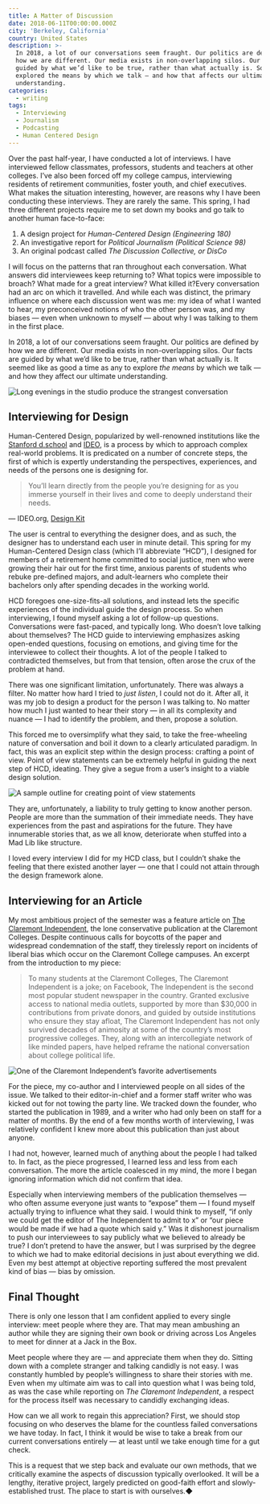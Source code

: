 ```yaml
---
title: A Matter of Discussion
date: 2018-06-11T00:00:00.000Z
city: 'Berkeley, California'
country: United States
description: >-
  In 2018, a lot of our conversations seem fraught. Our politics are defined by
  how we are different. Our media exists in non-overlapping silos. Our facts are
  guided by what we’d like to be true, rather than what actually is. So I
  explored the means by which we talk — and how that affects our ultimate
  understanding.
categories:
  - writing
tags:
  - Interviewing
  - Journalism
  - Podcasting
  - Human Centered Design
---
```

Over the past half-year, I have conducted a lot of interviews. I have interviewed fellow classmates, professors, students and teachers at other colleges. I’ve also been forced off my college campus, interviewing residents of retirement communities, foster youth, and chief executives. What makes the situation interesting, however, are reasons why I have been conducting these interviews. They are rarely the same. This spring, I had three different projects require me to set down my books and go talk to another human face-to-face:

1. A design project for _Human-Centered Design (Engineering 180)_
2. An investigative report for _Political Journalism (Political Science 98)_
3. An original podcast called _The Discussion Collective, or DisCo_

I will focus on the patterns that ran throughout each conversation. What answers did interviewees keep returning to? What topics were impossible to broach? What made for a great interview? What killed it?Every conversation had an arc on which it travelled. And while each was distinct, the primary influence on where each discussion went was me: my idea of what I wanted to hear, my preconceived notions of who the other person was, and my biases — even when unknown to myself — about why I was talking to them in the first place.

In 2018, a lot of our conversations seem fraught. Our politics are defined by how we are different. Our media exists in non-overlapping silos. Our facts are guided by what we’d like to be true, rather than what actually is. It seemed like as good a time as any to explore _the means_ by which we talk — and how they affect our ultimate understanding.

![Long evenings in the studio produce the strangest conversation](/static/elisully.jpg "Long evenings in the studio produce the strangest conversation")

## Interviewing for Design

Human-Centered Design, popularized by well-renowned institutions like the [Stanford d.school](https://dschool.stanford.edu) and [IDEO](https://www.ideo.com), is a process by which to approach complex real-world problems. It is predicated on a number of concrete steps, the first of which is expertly understanding the perspectives, experiences, and needs of the persons one is designing for.

> You’ll learn directly from the people you’re designing for as you immerse yourself in their lives and come to deeply understand their needs.

— IDEO.org, [Design Kit](http://www.designkit.org/human-centered-design)

The user is central to everything the designer does, and as such, the designer has to understand each user in minute detail. This spring for my Human-Centered Design class (which I’ll abbreviate “HCD”), I designed for members of a retirement home committed to social justice, men who were growing their hair out for the first time, anxious parents of students who rebuke pre-defined majors, and adult-learners who complete their bachelors only after spending decades in the working world.

HCD foregoes one-size-fits-all solutions, and instead lets the specific experiences of the individual guide the design process. So when interviewing, I found myself asking a lot of follow-up questions. Conversations were fast-paced, and typically long. Who doesn’t love talking about themselves? The HCD guide to interviewing emphasizes asking open-ended questions, focusing on emotions, and giving time for the interviewee to collect their thoughts. A lot of the people I talked to contradicted themselves, but from that tension, often arose the crux of the problem at hand.

There was one significant limitation, unfortunately. There was always a filter. No matter how hard I tried to _just listen_, I could not do it. After all, it was my job to design a product for the person I was talking to. No matter how much I just wanted to hear their story — in all its complexity and nuance — I had to identify the problem, and then, propose a solution.

This forced me to oversimplify what they said, to take the free-wheeling nature of conversation and boil it down to a clearly articulated paradigm. In fact, this was an explicit step within the design process: crafting a point of view. Point of view statements can be extremely helpful in guiding the next step of HCD, ideating. They give a segue from a user’s insight to a viable design solution.

![A sample outline for creating point of view statements](/static/users.png "A sample outline for creating point of view statements")

They are, unfortunately, a liability to truly getting to know another person. People are more than the summation of their immediate needs. They have experiences from the past and aspirations for the future. They have innumerable stories that, as we all know, deteriorate when stuffed into a Mad Lib like structure.

I loved every interview I did for my HCD class, but I couldn’t shake the feeling that there existed another layer — one that I could not attain through the design framework alone.

## Interviewing for an Article

My most ambitious project of the semester was a feature article on [The Claremont Independent](https://claremontindependent.com), the lone conservative publication at the Claremont Colleges. Despite continuous calls for boycotts of the paper and widespread condemnation of the staff, they tirelessly report on incidents of liberal bias which occur on the Claremont College campuses. An excerpt from the introduction to my piece:

> To many students at the Claremont Colleges, The Claremont Independent is a joke; on Facebook, The Independent is the second most popular student newspaper in the country. Granted exclusive access to national media outlets, supported by more than $30,000 in contributions from private donors, and guided by outside institutions who ensure they stay afloat, The Claremont Independent has not only survived decades of animosity at some of the country’s most progressive colleges. They, along with an intercollegiate network of like minded papers, have helped reframe the national conversation about college political life.

![One of the Claremont Independent’s favorite advertisements](/static/ci.png "One of the Claremont Independent’s favorite advertisements")

For the piece, my co-author and I interviewed people on all sides of the issue. We talked to their editor-in-chief and a former staff writer who was kicked out for not towing the party line. We tracked down the founder, who started the publication in 1989, and a writer who had only been on staff for a matter of months. By the end of a few months worth of interviewing, I was relatively confident I knew more about this publication than just about anyone.

I had not, however, learned much of anything about the people I had talked to. In fact, as the piece progressed, I learned less and less from each conversation. The more the article coalesced in my mind, the more I began ignoring information which did not confirm that idea.

Especially when interviewing members of the publication themselves — who often assume everyone just wants to “expose” them — I found myself actually trying to influence what they said. I would think to myself, “if only we could get the editor of The Independent to admit to x” or “our piece would be made if we had a quote which said y.” Was it dishonest journalism to push our interviewees to say publicly what we believed to already be true? I don’t pretend to have the answer, but I was surprised by the degree to which we had to make editorial decisions in just about everything we did. Even my best attempt at objective reporting suffered the most prevalent kind of bias — bias by omission.

## Final Thought

There is only one lesson that I am confident applied to every single interview: meet people where they are. That may mean ambushing an author while they are signing their own book or driving across Los Angeles to meet for dinner at a Jack in the Box.

Meet people where they are — and appreciate them when they do. Sitting down with a complete stranger and talking candidly is not easy. I was constantly humbled by people’s willingness to share their stories with me. Even when my ultimate aim was to call into question what I was being told, as was the case while reporting on _The Claremont Independent_, a respect for the process itself was necessary to candidly exchanging ideas.

How can we all work to regain this appreciation? First, we should stop focusing on who deserves the blame for the countless failed conversations we have today. In fact, I think it would be wise to take a break from our current conversations entirely — at least until we take enough time for a gut check.

This is a request that we step back and evaluate our own methods, that we critically examine the aspects of discussion typically overlooked. It will be a lengthy, iterative project, largely predicted on good-faith effort and slowly-established trust. The place to start is with ourselves.◆
